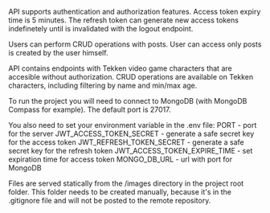 API supports authentication and authorization features. Access token expiry time is 5 minutes. The refresh token can generate new access tokens indefinetely until is invalidated with the logout endpoint.

Users can perform CRUD operations with posts. User can access only posts is created by the user himself.

API contains endpoints with Tekken video game characters that are accesible without authorization. CRUD operations are available on Tekken characters, including filtering by name and min/max age.

To run the project you will need to connect to MongoDB (with MongoDB Compass for example). The default port is 27017.

You also need to set your environment variable in the .env file:
PORT - port for the server
JWT_ACCESS_TOKEN_SECRET - generate a safe secret key for the access token
JWT_REFRESH_TOKEN_SECRET - generate a safe secret key for the refresh token
JWT_ACCESS_TOKEN_EXPIRE_TIME - set expiration time for access token
MONGO_DB_URL - url with port for MongoDB

Files are served statically from the /images directory in the project root folder. This folder needs to be created manually, because it's in the .gitignore file and will not be posted to the remote repository.
